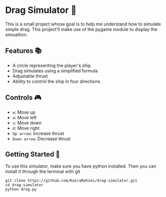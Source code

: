 # Drag Simulator :dash:
This is a small project whose goal is to help me understand how to simulate simple drag.
This project'll make use of the pygame module to display the simualtion.

## Features :books:
* A circle representing the player's ship
* Drag simulates using a simplified formula
* Adjustable thrust
* Ability to control the ship in four directions

## Controls :video_game:

* ``w``: Move up
* ``a``: Move left
* ``s``: Move down
* ``d``: Move right
* ``Up arrow``: Increase thrust
* ``Down arrow``: Decrease thrust

## Getting Started :rocket:
To use this simulator, make sure you have python installed. Then you can install it through the terminal with git
```
git clone https://github.com/KasraRahimi/drag-simulator.git
cd drag-simulator
python drag.py
```